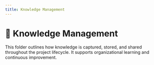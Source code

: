 ```yaml
---
title: Knowledge Management
---
```


# 📁 Knowledge Management

This folder outlines how knowledge is captured, stored, and shared throughout the project lifecycle. It supports organizational learning and continuous improvement.
